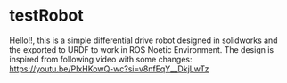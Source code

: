 # testRobot
Hello!!, this is a simple differential drive robot designed in solidworks and the exported to URDF to work in ROS Noetic Environment. The design is inspired from following video with some changes: 
https://youtu.be/PIxHKowQ-wc?si=v8nfEqY__DkjLwTz
